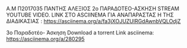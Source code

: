 Α.Μ Π2017035 ΠΑΝΤΗΣ ΑΛΕΞΙΟΣ
2ο ΠΑΡΑΔΟΤΕΟ-ΑΣΚΗΣΗ STREAM YOUTUBE VIDEO.
LINK ΣΤΟ ASCIINEMA ΓΙΑ ΑΝΑΠΑΡΑΣΤΑΣ
Η ΤΗΣ ΔΙΑΔΙΚΑΣΙΑΣ : https://asciinema.org/a/fa3jXOJUZUlRGdAwnbVQLOdjZ

3ο Παραδοτέο- Άσκηση Download a torrent
Link asciinema: https://asciinema.org/a/280295
